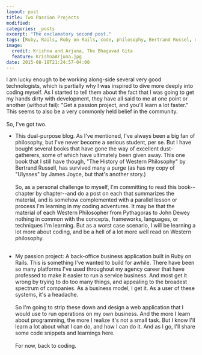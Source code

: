 ```yaml
---
layout: post
title: Two Passion Projects
modified:
categories: _posts
excerpt: "The exclamatory second post."
tags: [Ruby, Rails, Ruby on Rails, code, philosophy, Bertrand Russel, reading, learning]
image:
  credit: Krishna and Arjuna, The Bhagavad Gita
  feature: KrishnaArjuna.jpg
date: 2015-08-10T21:24:57-04:00
---
```

I am lucky enough to be working along-side several very good technologists, which is partially why I was inspired to dive more deeply into coding myself. As I started to tell them about the fact that I was going to get my hands dirty with development, they have all said to me at one point or another (without fail): "Get a passion project, and you'll learn a lot faster." This seems to also be a very commonly held belief in the community.
<br /><br />
So, I've got two.

* This dual-purpose blog. As I've mentioned, I've always been a big fan of philosophy, but I've never become a serious student, per se. But I have bought several books that have gone the way of excellent dust-gatherers, some of which have ultimately been given away. This one book that I still have though, "The History of Western Philosophy" by Bertrand Russell, has survived many a purge (as has my copy of "Ulysses" by James Joyce, but that's another story.)
<br /><br />
So, as a personal challenge to myself, I'm committing to read this book--chapter by chapter--and do a post on each that summarizes the material, and is somehow complemented with a parallel lesson or process I'm learning in my coding adventures. It may be that the material of each Western Philosopher from Pythagoras to John Dewey nothing in common with the concepts, frameworks, languages, or techniques I'm learning. But as a worst case scenario, I will be learning a lot more about coding, and be a hell of a lot more well read on Western philosophy.
<br /><br />

* My passion project: A back-office business application built in Ruby on Rails. This is something I've wanted to build for awhile. There have been so many platforms I've used throughout my agency career that have professed to make it easier to run a service business. And most get it wrong by trying to do too many things, and appealing to the broadest spectrum of companies. As a business model, I get it. As a user of these systems, it's a headache.
<br /><br />
So I'm going to strip these down and design a web application that I would use to run operations on my own business. And the more I learn about programming, the more I realize it's not a small task. But I know I'll learn a lot about what I can do, and how I can do it. And as I go, I'll share some code snippets and learnings here.
<br /><br />
For now, back to coding.

